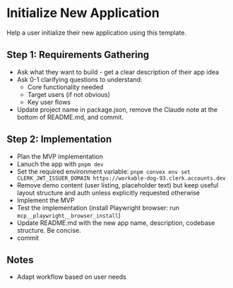 # Initialize New Application

Help a user initialize their new application using this template.

## Step 1: Requirements Gathering

- Ask what they want to build - get a clear description of their app idea
- Ask 0-1 clarifying questions to understand:
  - Core functionality needed
  - Target users (if not obvious)
  - Key user flows
- Update project name in package.json, remove the Claude note at the bottom of README.md, and commit.

## Step 2: Implementation

- Plan the MVP implementation
- Lanuch the app with `pnpm dev`
- Set the required environment variable: `pnpm convex env set CLERK_JWT_ISSUER_DOMAIN https://workable-dog-93.clerk.accounts.dev`
- Remove demo content (user listing, placeholder text) but keep useful layout structure and auth unless explicitly requested otherwise
- Implement the MVP
- Test the implementation (install Playwright browser: run `mcp__playwright__browser_install`)
- Update README.md with the new app name, description, codebase structure. Be concise.
- commit

## Notes

- Adapt workflow based on user needs
